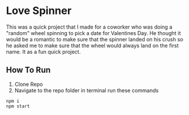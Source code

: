 # Love Spinner
This was a quick project that I made for a coworker who was doing a "random" wheel spinning to pick a date for Valentines Day. He thought it would be a romantic to make sure that the spinner landed on his crush so he asked me to make sure that the wheel would always land on the first name. It as a fun quick project.

## How To Run

1. Clone Repo
2. Navigate to the repo folder in terminal run these commands

```
npm i
npm start
```
